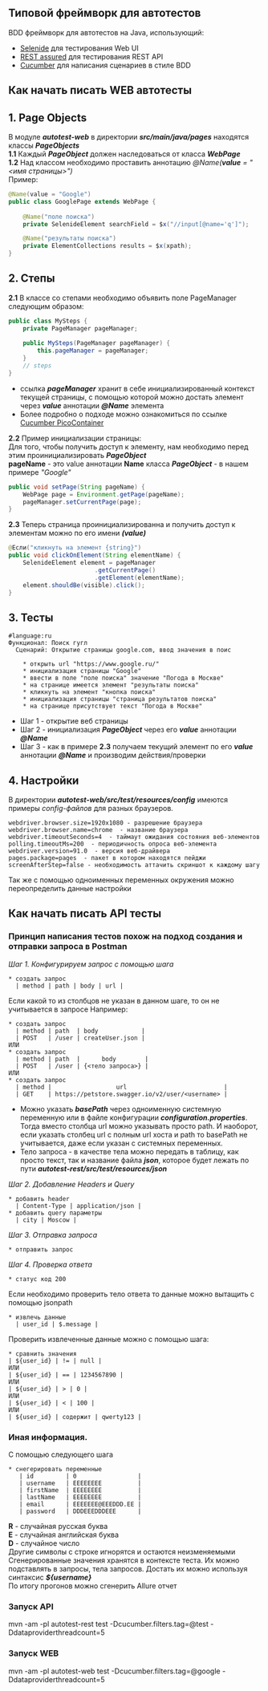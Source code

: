 
## Типовой фреймворк для автотестов
BDD фреймворк для автотестов на Java, использующий:
- [Selenide](https://ru.selenide.org) для тестирования Web UI
- [REST assured](https://rest-assured.io) для тестирования REST API
- [Cucumber](https://cucumber.io) для написания сценариев в стиле BDD

## Как начать писать WEB автотесты
## 1.  Page Objects
В модуле ***autotest-web*** в директории ***src/main/java/pages*** находятся классы ***PageObjects***<br/>
**1.1** Каждый ***PageObject*** должен наследоваться от класса ***WebPage***<br/>
**1.2** Над классом необходимо проставить аннотацию *@Name(**value** = "<имя страницы>")*<br/>
Пример:<br/>
```java
@Name(value = "Google")
public class GooglePage extends WebPage {
    
    @Name("поле поиска") 
    private SelenideElement searchField = $x("//input[@name='q']");

    @Name("результаты поиска")
    private ElementCollections results = $x(xpath);
}
```
## 2. Степы
**2.1** В классе со степами необходимо объявить поле PageManager следующим образом:<br/>
```java
public class MySteps {
    private PageManager pageManager;
		
    public MySteps(PageManager pageManager) {  
	    this.pageManager = pageManager;  
    }
    // steps
}
```
* ссылка ***pageManager*** хранит в себе инициализированный контекст текущей страницы, с помощью которой можно достать элемент через ***value*** аннотации  ***@Name*** элемента <br/>
* Более подробно о подходе можно ознакомиться по ссылке [Cucumber PicoContainer](https://cucumber.io/docs/cucumber/state/) <br/>

**2.2** Пример инициализации страницы:<br/>
Для того, чтобы получить доступ к элементу, нам необходимо перед этим проинициализировать ***PageObject*** <br/>
**pageName** - это value аннотации **Name** класса ***PageObject*** - в нашем примере *"Google"*
```java
public void setPage(String pageName) {
    WebPage page = Environment.getPage(pageName);
    pageManager.setCurrentPage(page);
}
```
**2.3** Теперь страница проинициализированна и получить доступ к элементам можно по его имени ***(value)***<br/>
```java
@Если("кликнуть на элемент {string}")
public void clickOnElement(String elementName) {
    SelenideElement element = pageManager
                        .getCurrentPage()
                        .getElement(elementName);
    element.shouldBe(visible).click();
}
```

## 3. Тесты

```gherkin
#language:ru
Функционал: Поиск гугл
  Сценарий: Открытие страницы google.com, ввод значения в поис

    * открыть url "https://www.google.ru/"
    * инициализация страницы "Google"
    * ввести в поле "поле поиска" значение "Погода в Москве"
    * на странице имеется элемент "результаты поиска"
    * кликнуть на элемент "кнопка поиска"
    * инициализация страницы "страница результатов поиска"
    * на странице присутствует текст "Погода в Москве"
```
* Шаг 1 - открытие веб страницы
* Шаг 2 - инициализация ***PageObject*** через его ***value*** аннотации ***@Name***
* Шаг 3 - как в примере **2.3** получаем текущий элемент по его ***value*** аннотации ***@Name*** и производим действия/проверки

## 4. Настройки
В директории ***autotest-web/src/test/resources/config*** имеются примеры *config-файлов* для разных браузеров.
```properties
webdriver.browser.size=1920x1080 - разрешение браузера
webdriver.browser.name=chrome  - название браузера
webdriver.timeoutSeconds=4  - таймаут ожидания состояния веб-элементов
polling.timeoutMs=200  - периодичность опроса веб-элемента
webdriver.version=91.0  - версия веб-драйвера
pages.package=pages  - пакет в котором находятся пейджи
screenAfterStep=false - необходимость аттачить скриншот к каждому шагу
```
Так же с помощью одноименных переменных окружения можно переопределить данные настройки

## Как начать писать API тесты
### Принцип написания тестов похож на подход создания и отправки запроса в Postman
*Шаг 1. Конфигурируем запрос с помощью шага*
```gherkin
* создать запрос  
  | method | path | body | url |
```
Если какой то из столбцов не указан в данном шаге, то он не учитывается в запросе
Например:
```gherkin
* создать запрос  
  | method | path  | body            |  
  | POST   | /user | createUser.json |
ИЛИ
* создать запрос  
  | method | path  |      body        |  
  | POST   | /user | {<тело запроса>} |
ИЛИ
* создать запрос  
  | method |                  url                           |   
  | GET    | https://petstore.swagger.io/v2/user/<username> |
```
* Можно указать ***basePath*** через одноименную системную переменную или в файле конфигурации ***configuration.properties***. Тогда вместо столбца url можно указывать просто path. И наоборот, если указать столбец url с полным url хоста и path то basePath не учитывается, даже если указан с системных переменных.
* Тело запроса - в качестве тела можно передать в таблицу, как просто текст, так и название файла ***json***, которое будет лежать по пути ***autotest-rest/src/test/resources/json***

*Шаг 2. Добавление Headers и Query*
```gherkin
* добавить header  
  | Content-Type | application/json |
* добавить query параметры  
  | city | Moscow |
```
*Шаг 3. Отправка запроса*
```gherkin
* отправить запрос
```
*Шаг 4. Проверка ответа*
```gherkin
* статус код 200
```
Если необходимо проверить тело ответа то данные можно вытащить с помощью jsonpath
```gherkin
* извлечь данные  
  | user_id | $.message |
```
Проверить извлеченные данные можно с помощью шага:
```gherkin
* сравнить значения  
| ${user_id} | != | null |
ИЛИ
| ${user_id} | == | 1234567890 |
ИЛИ
| ${user_id} | > | 0 |
ИЛИ
| ${user_id} | < | 100 |
ИЛИ
| ${user_id} | содержит | qwerty123 |
```
### Иная информация.
С помощью следующего шага
```gherkin
* снегерировать переменные
   | id         | 0                 |
   | username   | EEEEEEEE          |
   | firstName  | EEEEEEEE          |
   | lastName   | EEEEEEEE          |
   | email      | EEEEEEE@EEEDDD.EE |
   | password   | DDDEEEDDDEEE      |
```
**R** - случайная русская буква<br/>
**E** - случайная английская буква<br/>
**D** - случайное число<br/>
Другие символы с строке игнорятся и остаются неизменяемыми
Сгенерированные значения хранятся в контексте теста. Их можно подставлять в запросы, тела запросов. Достать их можно используя синтаксис ***${username}***<br/>
По итогу прогонов можно сгенерить Allure отчет

### Запуск API
mvn -am -pl autotest-rest test -Dcucumber.filters.tag=@test -Ddataproviderthreadcount=5

### Запуск WEB
mvn -am -pl autotest-web test -Dcucumber.filters.tag=@google -Ddataproviderthreadcount=5
